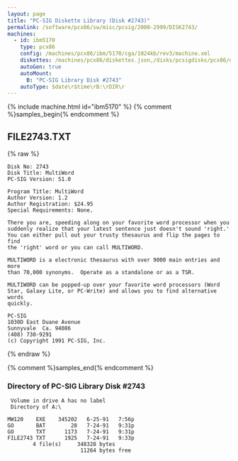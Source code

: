 ```yaml
---
layout: page
title: "PC-SIG Diskette Library (Disk #2743)"
permalink: /software/pcx86/sw/misc/pcsig/2000-2999/DISK2743/
machines:
  - id: ibm5170
    type: pcx86
    config: /machines/pcx86/ibm/5170/cga/1024kb/rev3/machine.xml
    diskettes: /machines/pcx86/diskettes.json,/disks/pcsigdisks/pcx86/diskettes.json
    autoGen: true
    autoMount:
      B: "PC-SIG Library Disk #2743"
    autoType: $date\r$time\rB:\rDIR\r
---
```


{% include machine.html id="ibm5170" %}
{% comment %}samples_begin{% endcomment %}

## FILE2743.TXT

{% raw %}
```
Disk No: 2743                                                           
Disk Title: MultiWord                                                   
PC-SIG Version: S1.0                                                    
                                                                        
Program Title: MultiWord                                                
Author Version: 1.2                                                     
Author Registration: $24.95                                             
Special Requirements: None.                                             
                                                                        
There you are, speeding along on your favorite word processor when you  
suddenly realize that your latest sentence just doesn't sound 'right.'  
You can either pull out your trusty thesaurus and flip the pages to find
the 'right' word or you can call MULTIWORD.                             
                                                                        
MULTIWORD is a electronic thesaurus with over 9000 main entries and more
than 70,000 synonyms.  Operate as a standalone or as a TSR.             
                                                                        
MULTIWORD can be popped-up over your favorite word processors (Word     
Star, Galaxy Lite, or PC-Write) and allows you to find alternative words
quickly.                                                                
                                                                        
PC-SIG                                                                  
1030D East Duane Avenue                                                 
Sunnyvale  Ca. 94086                                                    
(408) 730-9291                                                          
(c) Copyright 1991 PC-SIG, Inc.                                         
```
{% endraw %}

{% comment %}samples_end{% endcomment %}

### Directory of PC-SIG Library Disk #2743

     Volume in drive A has no label
     Directory of A:\

    MW120    EXE    345202   6-25-91   7:56p
    GO       BAT        28   7-24-91   9:31p
    GO       TXT      1173   7-24-91   9:31p
    FILE2743 TXT      1925   7-24-91   9:33p
            4 file(s)     348328 bytes
                           11264 bytes free
